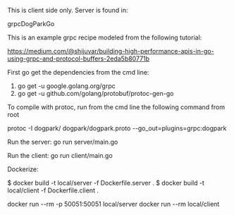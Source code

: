 This is client side only. Server is found in:

grpcDogParkGo



This is an example grpc recipe modeled from the following tutorial:

https://medium.com/@shijuvar/building-high-performance-apis-in-go-using-grpc-and-protocol-buffers-2eda5b80771b

First go get the dependencies from the cmd line:

1. go get -u google.golang.org/grpc
2. go get -u github.com/golang/protobuf/protoc-gen-go

To compile with protoc, run from the cmd line the following command from root

protoc -I dogpark/ dogpark/dogpark.proto --go_out=plugins=grpc:dogpark

Run the server:
   go run server/main.go
   
Run the client:
   go run client/main.go  


Dockerize:

$ docker build -t local/server -f Dockerfile.server .
$ docker build -t local/client -f Dockerfile.client .

docker run --rm -p 50051:50051 local/server
docker run --rm  local/client